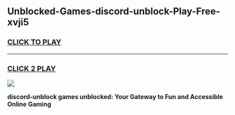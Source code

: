 
## Unblocked-Games-discord-unblock-Play-Free-xvji5
<h3>
<a href="https://premium76.site?title=discord-unblock&ref=21A">CLICK TO PLAY</a></h3>
<hr>

<h3>
<a href="https://premium76.site?title=discord-unblock&ref=21A">CLICK 2 PLAY</a>
  
</h3>

<a href="https://premium76.site?title=discord-unblock&ref=21A"><img src="https://clearcache.store/games.png"></a>


**discord-unblock games unblocked: Your Gateway to Fun and Accessible Online Gaming**
